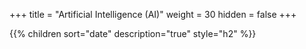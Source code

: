 +++
title = "Artificial Intelligence (AI)"
weight = 30
hidden = false
+++

{{% children sort="date" description="true" style="h2" %}}